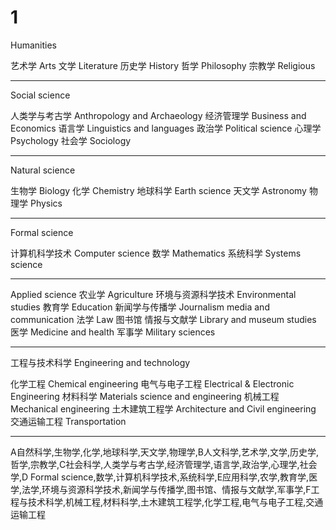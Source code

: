# 1

Humanities

艺术学 Arts
文学 Literature
历史学 History
哲学 Philosophy
宗教学 Religious

---

Social science

人类学与考古学 Anthropology and Archaeology
经济管理学 Business and Economics
语言学 Linguistics and languages
政治学 Political science
心理学 Psychology
社会学 Sociology

---

Natural science

生物学 Biology
化学 Chemistry
地球科学 Earth science
天文学 Astronomy
物理学 Physics

---

Formal science

计算机科学技术 Computer science
数学 Mathematics
系统科学 Systems science

---

Applied science
农业学 Agriculture
环境与资源科学技术 Environmental studies
教育学 Education
新闻学与传播学 Journalism media and communication
法学 Law
图书馆 情报与文献学 Library and museum studies
医学 Medicine and health
军事学 Military sciences

---

工程与技术科学 Engineering and technology

化学工程 Chemical engineering
电气与电子工程 Electrical & Electronic Engineering
材料科学 Materials science and engineering
机械工程 Mechanical engineering
土木建筑工程学 Architecture and Civil engineering
交通运输工程 Transportation

---

A自然科学,生物学,化学,地球科学,天文学,物理学,B人文科学,艺术学,文学,历史学,哲学,宗教学,C社会科学,人类学与考古学,经济管理学,语言学,政治学,心理学,社会学,D Formal science,数学,计算机科学技术,系统科学,E应用科学,农学,教育学,医学,法学,环境与资源科学技术,新闻学与传播学,图书馆、情报与文献学,军事学,F工程与技术科学,机械工程,材料科学,土木建筑工程学,化学工程,电气与电子工程,交通运输工程
